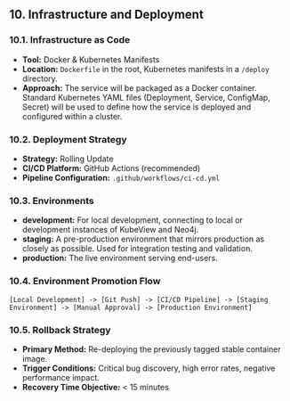 ## 10. Infrastructure and Deployment

### 10.1. Infrastructure as Code

-   **Tool:** Docker & Kubernetes Manifests
-   **Location:** `Dockerfile` in the root, Kubernetes manifests in a `/deploy` directory.
-   **Approach:** The service will be packaged as a Docker container. Standard Kubernetes YAML files (Deployment, Service, ConfigMap, Secret) will be used to define how the service is deployed and configured within a cluster.

### 10.2. Deployment Strategy

-   **Strategy:** Rolling Update
-   **CI/CD Platform:** GitHub Actions (recommended)
-   **Pipeline Configuration:** `.github/workflows/ci-cd.yml`

### 10.3. Environments

-   **development:** For local development, connecting to local or development instances of KubeView and Neo4j.
-   **staging:** A pre-production environment that mirrors production as closely as possible. Used for integration testing and validation.
-   **production:** The live environment serving end-users.

### 10.4. Environment Promotion Flow

```
[Local Development] -> [Git Push] -> [CI/CD Pipeline] -> [Staging Environment] -> [Manual Approval] -> [Production Environment]
```

### 10.5. Rollback Strategy

-   **Primary Method:** Re-deploying the previously tagged stable container image.
-   **Trigger Conditions:** Critical bug discovery, high error rates, negative performance impact.
-   **Recovery Time Objective:** < 15 minutes
